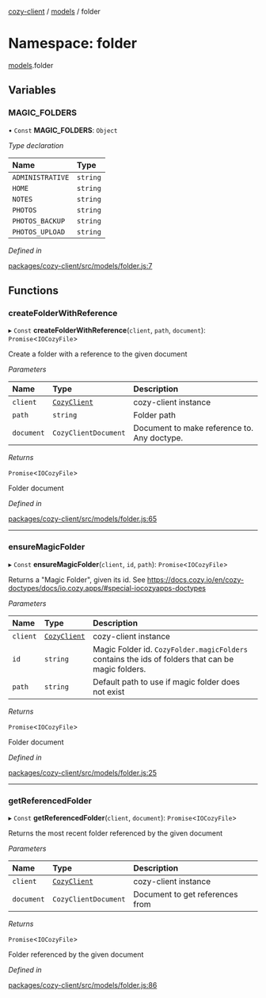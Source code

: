 [cozy-client](../README.md) / [models](models.md) / folder

# Namespace: folder

[models](models.md).folder

## Variables

### MAGIC_FOLDERS

• `Const` **MAGIC_FOLDERS**: `Object`

*Type declaration*

| Name | Type |
| :------ | :------ |
| `ADMINISTRATIVE` | `string` |
| `HOME` | `string` |
| `NOTES` | `string` |
| `PHOTOS` | `string` |
| `PHOTOS_BACKUP` | `string` |
| `PHOTOS_UPLOAD` | `string` |

*Defined in*

[packages/cozy-client/src/models/folder.js:7](https://github.com/cozy/cozy-client/blob/master/packages/cozy-client/src/models/folder.js#L7)

## Functions

### createFolderWithReference

▸ `Const` **createFolderWithReference**(`client`, `path`, `document`): `Promise`<`IOCozyFile`>

Create a folder with a reference to the given document

*Parameters*

| Name | Type | Description |
| :------ | :------ | :------ |
| `client` | [`CozyClient`](../classes/cozyclient.md) | cozy-client instance |
| `path` | `string` | Folder path |
| `document` | `CozyClientDocument` | Document to make reference to. Any doctype. |

*Returns*

`Promise`<`IOCozyFile`>

Folder document

*Defined in*

[packages/cozy-client/src/models/folder.js:65](https://github.com/cozy/cozy-client/blob/master/packages/cozy-client/src/models/folder.js#L65)

***

### ensureMagicFolder

▸ `Const` **ensureMagicFolder**(`client`, `id`, `path`): `Promise`<`IOCozyFile`>

Returns a "Magic Folder", given its id. See https://docs.cozy.io/en/cozy-doctypes/docs/io.cozy.apps/#special-iocozyapps-doctypes

*Parameters*

| Name | Type | Description |
| :------ | :------ | :------ |
| `client` | [`CozyClient`](../classes/cozyclient.md) | cozy-client instance |
| `id` | `string` | Magic Folder id. `CozyFolder.magicFolders` contains the ids of folders that can be magic folders. |
| `path` | `string` | Default path to use if magic folder does not exist |

*Returns*

`Promise`<`IOCozyFile`>

Folder document

*Defined in*

[packages/cozy-client/src/models/folder.js:25](https://github.com/cozy/cozy-client/blob/master/packages/cozy-client/src/models/folder.js#L25)

***

### getReferencedFolder

▸ `Const` **getReferencedFolder**(`client`, `document`): `Promise`<`IOCozyFile`>

Returns the most recent folder referenced by the given document

*Parameters*

| Name | Type | Description |
| :------ | :------ | :------ |
| `client` | [`CozyClient`](../classes/cozyclient.md) | cozy-client instance |
| `document` | `CozyClientDocument` | Document to get references from |

*Returns*

`Promise`<`IOCozyFile`>

Folder referenced by the given document

*Defined in*

[packages/cozy-client/src/models/folder.js:86](https://github.com/cozy/cozy-client/blob/master/packages/cozy-client/src/models/folder.js#L86)

